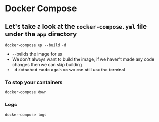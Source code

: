 # Docker Compose

##	Let's take a look at the `docker-compose.yml` file under the `app` directory

```
docker-compose up --build -d
```

* --builds the image for us
* We don't always want to build the image, if we haven't made any code changes then we can skip building
* -d detached mode again so we can still use the terminal

### To stop your containers

```
docker-compose down
```

### Logs

```
docker-compose logs
```